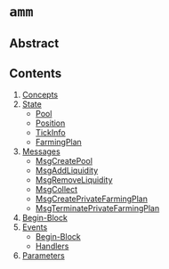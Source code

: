 <!--
order: 0
title: AMM Overview
parent:
  title: "amm"
-->

# `amm`

## Abstract

## Contents

1. [Concepts](01_concepts.md)
2. [State](02_state.md)
    * [Pool](02_state.md#pool)
    * [Position](02_state.md#position)
    * [TickInfo](02_state.md#tickinfo)
    * [FarmingPlan](02_state.md#farmingplan)
3. [Messages](03_messages.md)
    * [MsgCreatePool](03_messages.md#msgcreatepool)
    * [MsgAddLiquidity](03_messages.md#msgaddliquidity)
    * [MsgRemoveLiquidity](03_messages.md#msgremoveliquidity)
    * [MsgCollect](03_messages.md#msgcollect)
    * [MsgCreatePrivateFarmingPlan](03_messages.md#msgcreateprivatefarmingplan)
    * [MsgTerminatePrivateFarmingPlan](03_messages.md#msgterminateprivatefarmingplan)
4. [Begin-Block](04_begin_block.md)
5. [Events](05_events.md)
    * [Begin-Block](05_events.md#begin-block)
    * [Handlers](05_events.md#handlers)
6. [Parameters](06_params.md)
